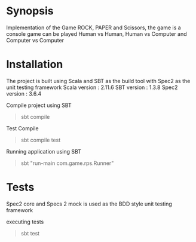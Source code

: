 # Synopsis

Implementation of the Game ROCK, PAPER and Scissors, the game is a console game can be played Human vs Human, Human vs Computer and Computer vs Computer
  
# Installation

The project is built using Scala and SBT as the build tool with Spec2 as the unit testing framework
 Scala version : 2.11.6
 SBT version   : 1.3.8
 Spec2 version : 3.6.4
 
Compile project using SBT
  > sbt compile

Test Compile
  > sbt compile test
  
Running application using SBT
  > sbt "run-main com.game.rps.Runner"
  
# Tests
  
  Spec2 core and Specs 2 mock is used as the BDD style unit testing framework
  
  executing tests
  > sbt test
